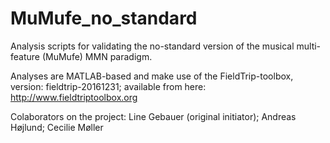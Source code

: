 # MuMufe_no_standard
Analysis scripts for validating the no-standard version of the musical multi-feature (MuMufe) MMN paradigm.

Analyses are MATLAB-based and make use of the FieldTrip-toolbox, version: fieldtrip-20161231; available from here: http://www.fieldtriptoolbox.org

Colaborators on the project:
Line Gebauer (original initiator); 
Andreas Højlund;
Cecilie Møller
